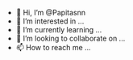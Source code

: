 - 👋 Hi, I’m @Papitasnn
- 👀 I’m interested in ...
- 🌱 I’m currently learning ...
- 💞️ I’m looking to collaborate on ...
- 📫 How to reach me ...

<!---
Papitasnn/Papitasnn is a ✨ special ✨ repository because its `README.md` (this file) appears on your GitHub profile.
You can click the Preview link to take a look at your changes.
--->
